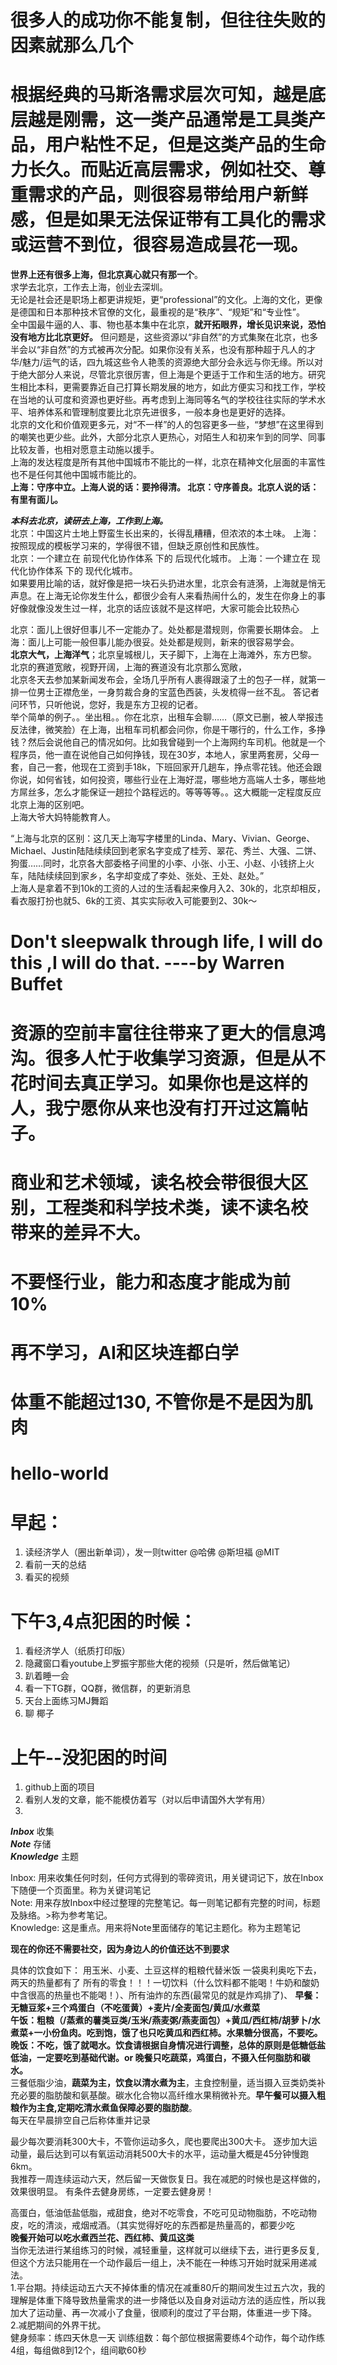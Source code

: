 
# 很多人的成功你不能复制，但往往失败的因素就那么几个
# 根据经典的马斯洛需求层次可知，越是底层越是刚需，这一类产品通常是工具类产品，用户粘性不足，但是这类产品的生命力长久。而贴近高层需求，例如社交、尊重需求的产品，则很容易带给用户新鲜感，但是如果无法保证带有工具化的需求或运营不到位，很容易造成昙花一现。  



__世界上还有很多上海，但北京真心就只有那一个__。  
求学去北京，工作去上海，创业去深圳。  
无论是社会还是职场上都更讲规矩，更“professional”的文化。上海的文化，更像是德国和日本那种技术官僚的文化，最重视的是“秩序”、“规矩”和“专业性”。  
全中国最牛逼的人、事、物也基本集中在北京，__就开拓眼界，增长见识来说，恐怕没有地方比北京更好。__
但问题是，这些资源以“非自然”的方式集聚在北京，也多半会以“非自然”的方式被再次分配。如果你没有关系，也没有那种超于凡人的才华/魅力/运气的话，四九城这些令人艳羡的资源绝大部分会永远与你无缘。所以对于绝大部分人来说，尽管北京很厉害，但上海是个更适于工作和生活的地方。研究生相比本科，更需要靠近自己打算长期发展的地方，如此方便实习和找工作，学校在当地的认可度和资源也更好些。再考虑到上海同等名气的学校往往实际的学术水平、培养体系和管理制度要比北京先进很多，一般本身也是更好的选择。  
北京的文化和价值观更多元，对“不一样”的人的包容更多一些，“梦想”在这里得到的嘲笑也更少些。此外，大部分北京人更热心，对陌生人和初来乍到的同学、同事比较友善，也相对愿意主动施以援手。  
上海的发达程度是所有其他中国城市不能比的一样，北京在精神文化层面的丰富性也不是任何其他中国城市能比的。  
__上海：守序中立。上海人说的话：要拎得清。
北京：守序善良。北京人说的话：有里有面儿。__

__*本科去北京，读研去上海，工作到上海。*__  
北京：中国这片土地上野蛮生长出来的，长得乱糟糟，但浓浓的本土味。
上海：按照现成的模板学习来的，学得很不错，但缺乏原创性和民族性。  
北京：一个建立在 前现代化协作体系 下的 后现代化城市。 上海：一个建立在 现代化协作体系 下的 现代化城市。  
如果要用比喻的话，就好像是把一块石头扔进水里，北京会有涟漪，上海就是悄无声息。在上海无论你发生什么，都很少会有人来看热闹什么的，发生在你身上的事好像就像没发生过一样，北京的话应该就不是这样吧，大家可能会比较热心

北京：面儿上很好但事儿不一定能办了。处处都是潜规则，你需要长期体会。
上海：面儿上可能一般但事儿能办很妥。处处都是规则，新来的很容易学会。  
__北京大气，上海洋气__；北京皇城根儿，天子脚下，上海在上海滩外，东方巴黎。  
北京的赛道宽敞，视野开阔，上海的赛道没有北京那么宽敞，  
北京冬天去参加某新闻发布会，全场几乎所有人裹得跟滚了土的包子一样，就第一排一位男士正襟危坐，一身剪裁合身的宝蓝色西装，头发梳得一丝不乱。
答记者问环节，只听他说，您好，我是东方卫视的记者。  
举个简单的例子。。坐出租。。你在北京，出租车会聊……（原文已删，被人举报违反法律，微笑脸）在上海，出租车司机都会问你，你是干哪行的，什么工作，多挣钱？然后会说他自己的情况如何。比如我曾碰到一个上海网约车司机。他就是一个程序员，他一直在说他自己如何挣钱，现在30岁，本地人，家里两套房，父母一套，自己一套，他现在工资到手18k，下班回家开几趟车，挣点零花钱。他还会跟你说，如何省钱，如何投资，哪些行业在上海好混，哪些地方高端人士多，哪些地方屌丝多，怎么才能保证一趟拉个路程远的。等等等等。。这大概能一定程度反应北京上海的区别吧。  
上海大爷大妈特能教育人。

“上海与北京的区别：这几天上海写字楼里的Linda、Mary、Vivian、George、Michael、Justin陆陆续续回到老家名字变成了桂芳、翠花、秀兰、大强、二饼、狗蛋……同时，北京各大部委格子间里的小李、小张、小王、小赵、小钱挤上火车，陆陆续续回到家乡，名字却变成了李处、张处、王处、赵处。”  
上海人是拿着不到10k的工资的人过的生活看起来像月入2、30k的，北京却相反，看衣服打扮也就5、6k的工资、其实实际收入可能要到2、30k～  


# Don't sleepwalk through life, I will do this ,I will do that. ----by Warren Buffet
# 资源的空前丰富往往带来了更大的信息鸿沟。很多人忙于收集学习资源，但是从不花时间去真正学习。如果你也是这样的人，我宁愿你从来也没有打开过这篇帖子。
# 商业和艺术领域，读名校会带很很大区别，工程类和科学技术类，读不读名校 带来的差异不大。
# 不要怪行业，能力和态度才能成为前10%
# 再不学习，AI和区块连都白学
# __体重不能超过130, 不管你是不是因为肌肉__

# hello-world
# 早起：
1. 读经济学人（圈出新单词），发一则twitter @哈佛 @斯坦福 @MIT
2. 看前一天的总结
3. 看买的视频

# 下午3,4点犯困的时候：
1. 看经济学人（纸质打印版）
2. 隐藏窗口看youtube上罗振宇那些大佬的视频（只是听，然后做笔记）
3. 趴着睡一会
4. 看一下TG群，QQ群，微信群，的更新消息
5. 天台上面练习MJ舞蹈
6. 聊 椰子

# 上午--没犯困的时间
1. github上面的项目
2. 看别人发的文章，能不能模仿着写（对以后申请国外大学有用）
3. 

*__Inbox__* 收集  
*__Note__* 存储  
*__Knowledge__* 主题  

Inbox: 用来收集任何时刻，任何方式得到的零碎资讯，用关键词记下，放在Inbox下随便一个页面里。称为关键词笔记  
Note: 用来存放Inbox中经过整理的完整笔记。每一则笔记都有完整的时间，标题及脉络。>称为参考笔记。  
Knowledge: 这是重点。用来将Note里面储存的笔记主题化。称为主题笔记

__现在的你还不需要社交，因为身边人的价值还达不到要求__

具体的饮食如下： 
用玉米、小麦、土豆这样的粗粮代替米饭 
一袋奥利奥吃下去，两天的热量都有了
所有的零食！！！一切饮料（什么饮料都不能喝！牛奶和酸奶中含很高的热量也不能喝！）、所有油炸的东西(最常见的就是炸鸡排了)、
__早餐：无糖豆浆+三个鸡蛋白（不吃蛋黄）+麦片/全麦面包/黄瓜/水煮菜  
午饭：粗粮（/蒸煮的薯类豆类/玉米/燕麦粥/燕麦面包）+黄瓜/西红柿/胡萝卜/水煮菜+一小份鱼肉。吃到饱，饿了也只吃黄瓜和西红柿。水果糖分很高，不要吃。  
晚饭：不吃，饿了就喝水。饮食请根据自身情况进行调整，总体的原则是低糖低盐低油，一定要吃到基础代谢。or 晚餐只吃蔬菜，鸡蛋白，不摄入任何脂肪和碳水。__  
三餐低脂少油，__蔬菜为主，饮食以清水煮为主__，主食控制量，适当摄入豆类奶类补充必要的脂肪酸和氨基酸。碳水化合物以高纤维水果稍微补充。__早午餐可以摄入粗粮作为主食,定期吃清水煮鱼保障必要的脂肪酸__。  
每天在早晨排空自己后称体重并记录  

最少每次要消耗300大卡，不管你运动多久，爬也要爬出300大卡。
逐步加大运动量，最后达到可以有氧运动消耗500大卡的水平，运动量大概是45分钟慢跑6km。  
我推荐一周连续运动六天，然后留一天做恢复日。我在减肥的时候也是这样做的，效果很明显。
有条件去健身房练，一定要去健身房！

高蛋白，低油低盐低脂，戒甜食，绝对不吃零食，不吃可见动物脂肪，不吃动物皮，吃的清淡，戒烟戒酒。（其实觉得好吃的东西都是热量高的，都要少吃  
__晚餐开始可以吃水煮西兰花、西红柿、黄瓜这类__  
当你无法进行某组练习的时候，减轻重量，这样就可以继续下去，进行更多反复,但这个方法只能用在一个动作最后一组上，决不能在一种练习开始时就采用递减法。  
1.平台期。持续运动五六天不掉体重的情况在减重80斤的期间发生过五六次，我的理解是体重下降导致热量需求的进一步降低以及自身对运动方法的适应性，所以我加大了运动量、再一次减小了食量，很顺利的度过了平台期，体重进一步下降。  
2.减肥期间的外界干扰。  
健身频率：练四天休息一天
训练组数：每个部位根据需要练4个动作，每个动作练4组，每组做8到12个，组间歇60秒



